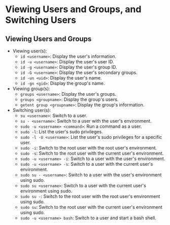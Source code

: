 # Viewing Users and Groups, and Switching Users

## Viewing Users and Groups

- Viewing user(s):
  - `id <username>`: Display the user's information.
  - `id -u <username>`: Display the user's user ID.
  - `id -g <username>`: Display the user's group ID.
  - `id -G <username>`: Display the user's secondary groups.
  - `id -un <uid>`: Display the user's name.
  - `id -gn <gid>`: Display the group's name.
- Viewing group(s):
  - `groups <username>`: Display the user's groups.
  - `groups <groupname>`: Display the group's users.
  - `getent group <groupname>`: Display the group's information.
- Switching user(s):
  - `su <username>`: Switch to a user.
  - `su - <username>`: Switch to a user with the user's environment.
  - `sudo -u <username> <command>`: Run a command as a user.
  - `sudo -l`: List the user's sudo privileges.
  - `sudo -l -U <username>`: List the user's sudo privileges for a specific user.
  - `sudo -i`: Switch to the root user with the root user's environment.
  - `sudo -s`: Switch to the root user with the current user's environment.
  - `sudo -u <username> -i`: Switch to a user with the user's environment.
  - `sudo -u <username> -s`: Switch to a user with the current user's environment.
  - `sudo su - <username>`: Switch to a user with the user's environment using sudo.
  - `sudo su <username>`: Switch to a user with the current user's environment using sudo.
  - `sudo su -`: Switch to the root user with the root user's environment using sudo.
  - `sudo su`: Switch to the root user with the current user's environment using sudo.
  - `sudo -u <username> bash`: Switch to a user and start a bash shell.
